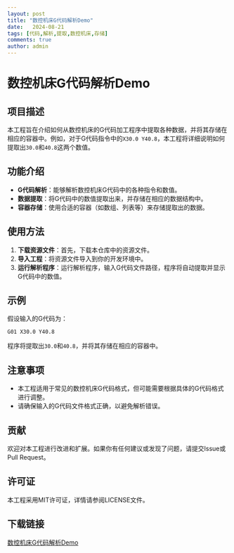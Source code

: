 ```yaml
---
layout: post
title: "数控机床G代码解析Demo"
date:   2024-08-21
tags: [代码,解析,提取,数控机床,存储]
comments: true
author: admin
---
```

# 数控机床G代码解析Demo

## 项目描述
本工程旨在介绍如何从数控机床的G代码加工程序中提取各种数据，并将其存储在相应的容器中。例如，对于G代码指令中的`X30.0 Y40.8`，本工程将详细说明如何提取出`30.0`和`40.8`这两个数值。

## 功能介绍
- **G代码解析**：能够解析数控机床G代码中的各种指令和数值。
- **数据提取**：将G代码中的数值提取出来，并存储在相应的数据结构中。
- **容器存储**：使用合适的容器（如数组、列表等）来存储提取出的数据。

## 使用方法
1. **下载资源文件**：首先，下载本仓库中的资源文件。
2. **导入工程**：将资源文件导入到你的开发环境中。
3. **运行解析程序**：运行解析程序，输入G代码文件路径，程序将自动提取并显示G代码中的数值。

## 示例
假设输入的G代码为：
```
G01 X30.0 Y40.8
```
程序将提取出`30.0`和`40.8`，并将其存储在相应的容器中。

## 注意事项
- 本工程适用于常见的数控机床G代码格式，但可能需要根据具体的G代码格式进行调整。
- 请确保输入的G代码文件格式正确，以避免解析错误。

## 贡献
欢迎对本工程进行改进和扩展。如果你有任何建议或发现了问题，请提交Issue或Pull Request。

## 许可证
本工程采用MIT许可证，详情请参阅LICENSE文件。

## 下载链接

[数控机床G代码解析Demo](https://pan.quark.cn/s/f23609183890)